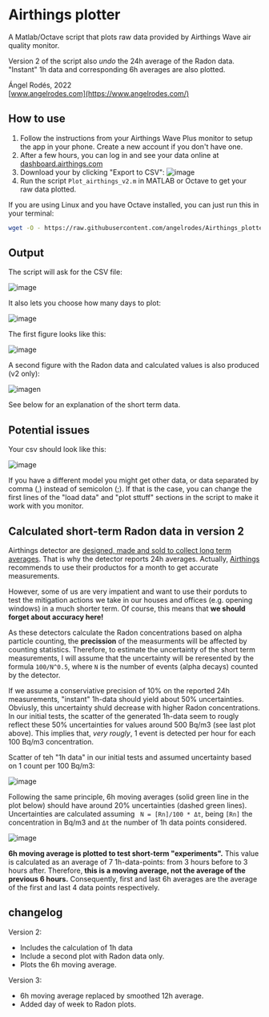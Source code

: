 # Airthings plotter

A Matlab/Octave script that plots raw data provided by Airthings Wave air quality monitor.

Version 2 of the script also *undo* the 24h average of the Radon data. "Instant" 1h data and corresponding 6h averages are also plotted.

Ángel Rodés, 2022 \
[www.angelrodes.com](https://www.angelrodes.com/)

## How to use

1. Follow the instructions from your Airthings Wave Plus monitor to setup the app in your phone. Create a new account if you don't have one.
2. After a few hours, you can log in and see your data online at [dashboard.airthings.com](https://dashboard.airthings.com/)
3. Download your by clicking "Export to CSV":
![image](https://user-images.githubusercontent.com/53089531/191995763-0887d323-0b59-41bb-aa67-84ccd3095d4e.png)
4. Run the script ```Plot_airthings_v2.m``` in MATLAB or Octave to get your raw data plotted.

If you are using Linux and you have Octave installed, you can just run this in your terminal:

```bash
wget -O - https://raw.githubusercontent.com/angelrodes/Airthings_plotter/main/Plot_airthings_v2.m | octave
```

## Output

The script will ask for the CSV file:

![image](https://user-images.githubusercontent.com/53089531/191996233-8f77abce-fcce-444a-b8ef-7f97279a4713.png)

It also lets you choose how many days to plot:

![image](https://user-images.githubusercontent.com/53089531/191992157-b0210de1-4d3d-471a-814c-ede03e683d81.png)

The first figure looks like this:

![image](https://user-images.githubusercontent.com/53089531/191994587-eac1e5b2-b108-4b6a-88e7-ed3a6049b0fd.png)

A second figure with the Radon data and calculated values is also produced (v2 only):

![imagen](https://user-images.githubusercontent.com/53089531/192149940-fcef0aec-8511-4294-acb7-5dbad4b8a7e2.png)

See below for an explanation of the short term data.

## Potential issues

Your csv should look like this:

![image](https://user-images.githubusercontent.com/53089531/191991075-5900ab53-ddfc-4321-a3cf-71188a065a8a.png)

If you have a different model you might get other data, or data separated by comma (,) instead of semicolon (;). If that is the case, you can change the first lines of the "load data" and "plot sttuff" sections in the script to make it work with you monitor.

## Calculated short-term Radon data in version 2

Airthings detector are [designed, made and sold to collect long term averages](https://help.airthings.com/en/articles/3119759-radon-how-is-radon-measured-how-does-an-airthings-device-measure-radon). That is why the detector reports 24h averages. Actually, [Airthings](https://www.airthings.com/) recommends to use their productos for a month to get accurate measurements.

However, some of us are very impatient and want to use their porduts to test the mitigation actions we take in our houses and offices (e.g. opening windows) in a much shorter term. Of course, this means that **we should forget about accuracy here!**

As these detectors calculate the Radon concentrations based on alpha particle counting, the **precission** of the measurments will be affected by counting statistics. Therefore, to estimate the uncertainty of the short term measurements, I will assume that the uncertainty will be reresented by the formula ```100/N^0.5```, where ```N``` is the number of events (alpha decays) counted by the detector.

If we assume a conserviative precision of 10% on the reported 24h measurements, "instant" 1h-data should yield about 50% uncertainties. Obviusly, this uncertainty shuld decrease with higher Radon concentrations. In our initial tests, the scatter of the generated 1h-data seem to rougly reflect these 50% uncertainties for values around 500 Bq/m3 (see last plot above). This implies that, *very rougly*, 1 event is detected per hour for each 100 Bq/m3 concentration.

Scatter of teh "1h data" in our initial tests and assumed uncertainty based on 1 count per 100 Bq/m3:

![image](https://user-images.githubusercontent.com/53089531/192155481-4bb32e3d-6e3a-43b5-9bd9-f633d1359bd3.png)

Following the same principle, 6h moving averages (solid green line in the plot below) should have around 20% uncertainties (dashed green lines). Uncertainties are calculated assuming  ``` N = [Rn]/100 * Δt```, being ```[Rn]``` the concentration in Bq/m3 and ```Δt``` the number of 1h data points considered.

![image](https://user-images.githubusercontent.com/53089531/192155570-eee26339-dc1d-4f6a-90d3-a38e16f0e873.png)

**6h moving average is plotted to test short-term "experiments".** This value is calculated as an average of 7 1h-data-points: from 3 hours before to 3 hours after. Therefore, **this is a moving average, not the average of the previous 6 hours.** Consequently, first and last 6h averages are the average of the first and last 4 data points respectively.

## changelog

Version 2: 

- Includes the calculation of 1h data
- Include a second plot with Radon data only.
- Plots the 6h moving average.

Version 3: 

- 6h moving average replaced by smoothed 12h average.
- Added day of week to Radon plots.
